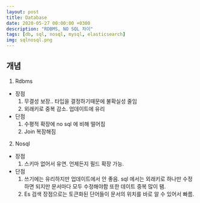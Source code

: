 ```yaml
---
layout: post
title: Database
date: 2020-05-27 00:00:00 +0300
description: "RDBMS, NO SQL 차이"
tags: [db, sql, nosql, mysql, elasticsearch]
img: sqlnosql.png
---
```


## 개념

1. Rdbms

-   장점
    1. 무결성 보장.. 타입을 결정하기때문에 불확실성 줄임
    2. 외래키로 중복 감소. 업데이트에 유리
-   단점
    1. 수평적 확장에 no sql 에 비해 떨어짐
    2. Join 복잠해짐

2. Nosql

-   장점
    1. 스키마 없어서 유연. 언제든지 필드 확장 가능.
-   단점
    1. 쓰기에는 유리하지만 업데이트에서 안 좋음. sql 에서는 외래키로 하나만 수정하면 되지만 문서마다 모두 수정해야함 또한 데이트 중복 많이 됌.
    2. Es 검색 장점으로는 토큰화된 단어들이 문서의 위치를 바로 알 수 있어서 빠름.
